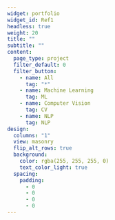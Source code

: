 ```yaml
---
widget: portfolio
widget_id: Ref1
headless: true
weight: 20
title: ""
subtitle: ""
content:
  page_type: project
  filter_default: 0
  filter_button:
    - name: All
      tag: "*"
    - name: Machine Learning
      tag: ML
    - name: Computer Vision
      tag: CV
    - name: NLP
      tag: NLP
design:
  columns: "1"
  view: masonry
  flip_alt_rows: true
  background:
    color: rgba(255, 255, 255, 0)
    text_color_light: true
  spacing:
    padding:
      - 0
      - 0
      - 0
      - 0
---
```

